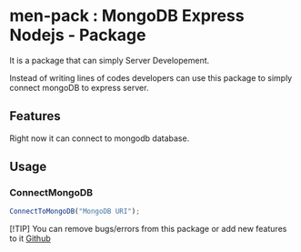 # men-pack : MongoDB Express Nodejs - Package

It is a package that can simply Server Developement.

Instead of writing lines of codes developers can use this package to simply connect mongoDB to express server.

## Features

Right now it can connect to mongodb database.

## Usage

### ConnectMongoDB

```js
ConnectToMongoDB("MongoDB URI");
```

[!TIP]
You can remove bugs/errors from this package or add new features to it [ Github ](https://github.com/dhiraj2105/men-pack)
